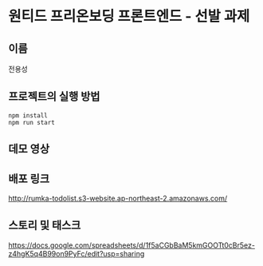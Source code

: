 # 원티드 프리온보딩 프론트엔드 - 선발 과제

## 이름

전용성

## 프로젝트의 실행 방법

```dotnetcli
npm install
npm run start
```

## 데모 영상

## 배포 링크

http://rumka-todolist.s3-website.ap-northeast-2.amazonaws.com/

## 스토리 및 태스크

https://docs.google.com/spreadsheets/d/1f5aCGbBaM5kmGOOTt0cBr5ez-z4hgK5q4B99on9PyFc/edit?usp=sharing

